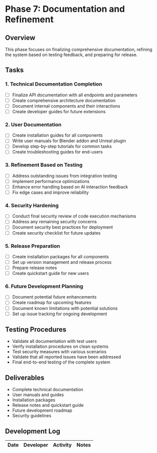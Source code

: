 # Phase 7: Documentation and Refinement

## Overview
This phase focuses on finalizing comprehensive documentation, refining the system based on testing feedback, and preparing for release.

## Tasks

### 1. Technical Documentation Completion
- [ ] Finalize API documentation with all endpoints and parameters
- [ ] Create comprehensive architecture documentation
- [ ] Document internal components and their interactions
- [ ] Create developer guides for future extensions

### 2. User Documentation
- [ ] Create installation guides for all components
- [ ] Write user manuals for Blender addon and Unreal plugin
- [ ] Develop step-by-step tutorials for common tasks
- [ ] Create troubleshooting guides for end-users

### 3. Refinement Based on Testing
- [ ] Address outstanding issues from integration testing
- [ ] Implement performance optimizations
- [ ] Enhance error handling based on AI interaction feedback
- [ ] Fix edge cases and improve reliability

### 4. Security Hardening
- [ ] Conduct final security review of code execution mechanisms
- [ ] Address any remaining security concerns
- [ ] Document security best practices for deployment
- [ ] Create security checklist for future updates

### 5. Release Preparation
- [ ] Create installation packages for all components
- [ ] Set up version management and release process
- [ ] Prepare release notes
- [ ] Create quickstart guide for new users

### 6. Future Development Planning
- [ ] Document potential future enhancements
- [ ] Create roadmap for upcoming features
- [ ] Document known limitations with potential solutions
- [ ] Set up issue tracking for ongoing development

## Testing Procedures
- Validate all documentation with test users
- Verify installation procedures on clean systems
- Test security measures with various scenarios
- Validate that all reported issues have been addressed
- Final end-to-end testing of the complete system

## Deliverables
- Complete technical documentation
- User manuals and guides
- Installation packages
- Release notes and quickstart guide
- Future development roadmap
- Security guidelines

## Development Log

| Date | Developer | Activity | Notes |
|------|-----------|----------|-------| 